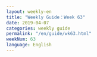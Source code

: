 ```yaml
---
layout: weekly-en
title: "Weekly Guide：Week 63"
date: 2019-04-07
categories: weekly guide
permalink: "/en/guide/wk63.html"
weekNum: 63
language: English
---
```

